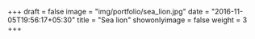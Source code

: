 +++
draft = false
image = "img/portfolio/sea_lion.jpg"
date = "2016-11-05T19:56:17+05:30"
title = "Sea lion"
showonlyimage = false
weight = 3
+++
